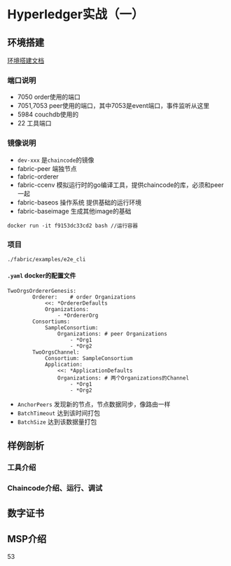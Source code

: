 # Hyperledger实战（一）

## 环境搭建

[环境搭建文档](https://github.com/xinbingliang/blockchain.git)

### 端口说明

* 7050 order使用的端口
* 7051,7053 peer使用的端口，其中7053是event端口，事件监听从这里
* 5984 couchdb使用的
* 22 工具端口

### 镜像说明

* `dev-xxx` 是`chaincode`的镜像
* fabric-peer 端独节点
* fabric-orderer 
* fabric-ccenv 模拟运行时的go编译工具，提供chaincode的库，必须和peer一起
* fabric-baseos 操作系统   提供基础的运行环境
* fabric-baseimage 生成其他image的基础

````
docker run -it f9153dc33cd2 bash //运行容器
````

### 项目

`./fabric/examples/e2e_cli`

#### `.yaml` docker的配置文件

````
TwoOrgsOrdererGenesis:
        Orderer:	# order Organizations
            <<: *OrdererDefaults
            Organizations:
                - *OrdererOrg
        Consortiums:
            SampleConsortium:
                Organizations: # peer Organizations
                    - *Org1
                    - *Org2
        TwoOrgsChannel:
            Consortium: SampleConsortium
            Application:
                <<: *ApplicationDefaults
                Organizations: # 两个Organizations的Channel
                    - *Org1
                    - *Org2
````

* `AnchorPeers` 发现新的节点，节点数据同步，像路由一样 
* `BatchTimeout` 达到该时间打包
* `BatchSize` 达到该数据量打包

## 样例剖析

### 工具介绍



### Chaincode介绍、运行、调试



## 数字证书





## MSP介绍





53